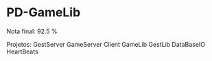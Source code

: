 # PD-GameLib
Nota final: 92.5 %

Projetos:
  GestServer
  GameServer
  Client
  GameLib
  GestLib
  DataBaseIO
  HeartBeats
